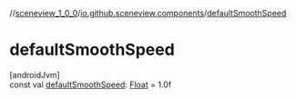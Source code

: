 //[sceneview_1_0_0](../../index.md)/[io.github.sceneview.components](index.md)/[defaultSmoothSpeed](default-smooth-speed.md)

# defaultSmoothSpeed

[androidJvm]\
const val [defaultSmoothSpeed](default-smooth-speed.md): [Float](https://kotlinlang.org/api/latest/jvm/stdlib/kotlin/-float/index.html) = 1.0f
